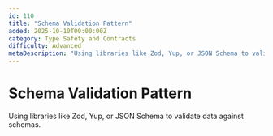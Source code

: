 ```yaml
---
id: 110
title: "Schema Validation Pattern"
added: 2025-10-10T00:00:00Z
category: Type Safety and Contracts
difficulty: Advanced
metaDescription: "Using libraries like Zod, Yup, or JSON Schema to validate data against schemas."
---
```


# Schema Validation Pattern

Using libraries like Zod, Yup, or JSON Schema to validate data against schemas.
